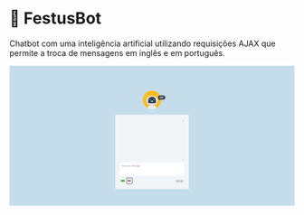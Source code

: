 # :robot: FestusBot
Chatbot com uma inteligência artificial utilizando requisições AJAX que permite a troca de mensagens em inglês e em português.

![Screenshot](assets/Print-Festus-Bot.PNG)
